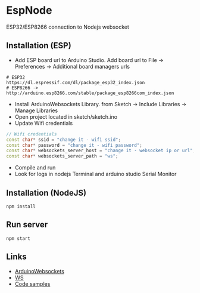 # EspNode

ESP32/ESP8266 connection to Nodejs websocket

## Installation (ESP)

- Add ESP board url to Arduino Studio. Add board url to File -> Preferences -> Additional board managers urls
```shell
# ESP32
https://dl.espressif.com/dl/package_esp32_index.json
# ESP8266 ->
http://arduino.esp8266.com/stable/package_esp8266com_index.json
```

- Install ArduinoWebsockets Library. from Sketch -> Include Libraries -> Manage Libraries
- Open project located in sketch/sketch.ino
- Update Wifi credentials
```ino
// Wifi credentials
const char* ssid = "change it - wifi ssid";
const char* password = "change it - wifi password";
const char* websockets_server_host = "change it - websocket ip or url";
const char* websockets_server_path = "ws";
```
- Compile and run
- Look for logs in nodejs Terminal and arduino studio Serial Monitor


## Installation (NodeJS)

```shell
npm install
```

## Run server

```shell
npm start
```

## Links

- <a href="https://www.ardu-badge.com/ArduinoWebsockets">ArduinoWebsockets</a>
- <a href="https://github.com/websockets/ws">WS</a>
- <a href="https://github.com/gilmaimon/ArduinoWebsockets">Code samples</a>